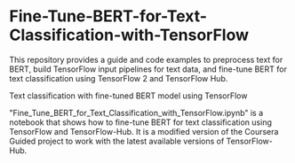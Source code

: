 # Fine-Tune-BERT-for-Text-Classification-with-TensorFlow
This repository provides a guide and code examples to preprocess text for BERT, build TensorFlow input pipelines for text data, and fine-tune BERT for text classification using TensorFlow 2 and TensorFlow Hub.

Text classification with fine-tuned BERT model using TensorFlow

"Fine_Tune_BERT_for_Text_Classification_with_TensorFlow.ipynb" is a notebook that shows how to fine-tune BERT for text classification using TensorFlow and TensorFlow-Hub. It is a modified version of the Coursera Guided project to work with the latest available versions of TensorFlow-Hub.
